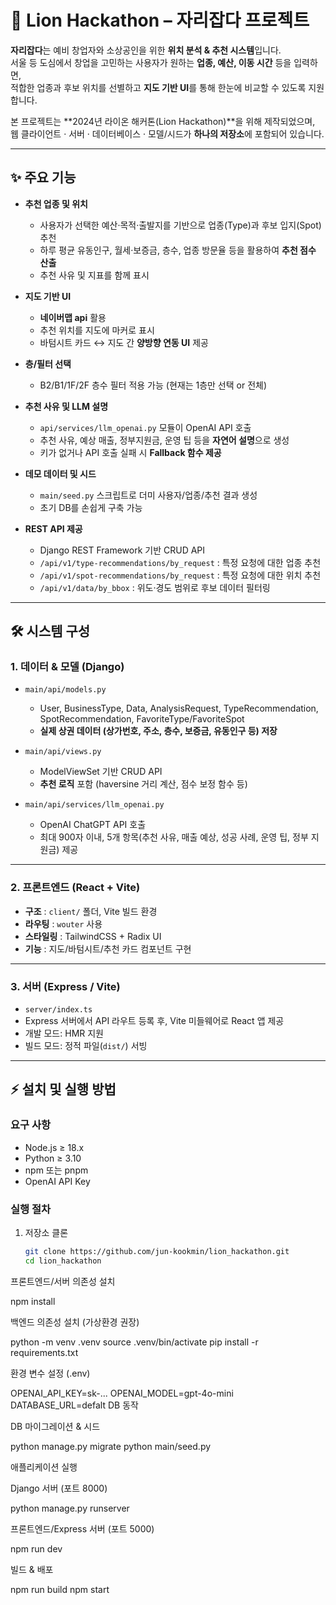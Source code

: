 # 🦁 Lion Hackathon – 자리잡다 프로젝트

**자리잡다**는 예비 창업자와 소상공인을 위한 **위치 분석 & 추천 시스템**입니다.  
서울 등 도심에서 창업을 고민하는 사용자가 원하는 **업종, 예산, 이동 시간** 등을 입력하면,  
적합한 업종과 후보 위치를 선별하고 **지도 기반 UI**를 통해 한눈에 비교할 수 있도록 지원합니다.

본 프로젝트는 **2024년 라이온 해커톤(Lion Hackathon)**을 위해 제작되었으며,  
웹 클라이언트 · 서버 · 데이터베이스 · 모델/시드가 **하나의 저장소**에 포함되어 있습니다.

---

## ✨ 주요 기능

- **추천 업종 및 위치**  
  - 사용자가 선택한 예산·목적·출발지를 기반으로 업종(Type)과 후보 입지(Spot) 추천  
  - 하루 평균 유동인구, 월세·보증금, 층수, 업종 방문율 등을 활용하여 **추천 점수 산출**  
  - 추천 사유 및 지표를 함께 표시  

- **지도 기반 UI**  
  - **네이버맵 api** 활용  
  - 추천 위치를 지도에 마커로 표시  
  - 바텀시트 카드 ↔ 지도 간 **양방향 연동 UI** 제공  

- **층/필터 선택**  
  - B2/B1/1F/2F 층수 필터 적용 가능 (현재는 1층만 선택 or 전체)

- **추천 사유 및 LLM 설명**  
  - `api/services/llm_openai.py` 모듈이 OpenAI API 호출  
  - 추천 사유, 예상 매출, 정부지원금, 운영 팁 등을 **자연어 설명**으로 생성  
  - 키가 없거나 API 호출 실패 시 **Fallback 함수 제공**  

- **데모 데이터 및 시드**  
  - `main/seed.py` 스크립트로 더미 사용자/업종/추천 결과 생성  
  - 초기 DB를 손쉽게 구축 가능  

- **REST API 제공**  
  - Django REST Framework 기반 CRUD API  
  - `/api/v1/type-recommendations/by_request` : 특정 요청에 대한 업종 추천  
  - `/api/v1/spot-recommendations/by_request` : 특정 요청에 대한 위치 추천  
  - `/api/v1/data/by_bbox` : 위도·경도 범위로 후보 데이터 필터링  

---

## 🛠 시스템 구성

### 1. 데이터 & 모델 (Django)
- `main/api/models.py`  
  - User, BusinessType, Data, AnalysisRequest, TypeRecommendation, SpotRecommendation, FavoriteType/FavoriteSpot  
  - **실제 상권 데이터 (상가번호, 주소, 층수, 보증금, 유동인구 등) 저장**

- `main/api/views.py`  
  - ModelViewSet 기반 CRUD API  
  - **추천 로직** 포함 (haversine 거리 계산, 점수 보정 함수 등)

- `main/api/services/llm_openai.py`  
  - OpenAI ChatGPT API 호출  
  - 최대 900자 이내, 5개 항목(추천 사유, 매출 예상, 성공 사례, 운영 팁, 정부 지원금) 제공  

---

### 2. 프론트엔드 (React + Vite)
- **구조** : `client/` 폴더, Vite 빌드 환경  
- **라우팅** : `wouter` 사용  
- **스타일링** : TailwindCSS + Radix UI  
- **기능** : 지도/바텀시트/추천 카드 컴포넌트 구현  

---

### 3. 서버 (Express / Vite)
- `server/index.ts`  
- Express 서버에서 API 라우트 등록 후, Vite 미들웨어로 React 앱 제공  
- 개발 모드: HMR 지원  
- 빌드 모드: 정적 파일(`dist/`) 서빙  

---

## ⚡ 설치 및 실행 방법

### 요구 사항
- Node.js ≥ 18.x  
- Python ≥ 3.10  
- npm 또는 pnpm  
- OpenAI API Key  

### 실행 절차

1. 저장소 클론
   ```bash
   git clone https://github.com/jun-kookmin/lion_hackathon.git
   cd lion_hackathon

프론트엔드/서버 의존성 설치

npm install


백엔드 의존성 설치 (가상환경 권장)

python -m venv .venv
source .venv/bin/activate
pip install -r requirements.txt


환경 변수 설정 (.env)

OPENAI_API_KEY=sk-...
OPENAI_MODEL=gpt-4o-mini
DATABASE_URL=defalt DB 동작 


DB 마이그레이션 & 시드

python manage.py migrate
python main/seed.py


애플리케이션 실행

Django 서버 (포트 8000)

python manage.py runserver


프론트엔드/Express 서버 (포트 5000)

npm run dev


빌드 & 배포

npm run build
npm start
